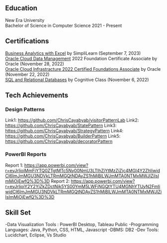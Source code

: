 ## Education
New Era University <br> 
Bachelor of Science in Computer Science 2021 - Present

## Certifications 
[Business Analytics with Excel](https://simpli-web.app.link/e/59Z3R8NzTCb) by SimpliLearn (September 7, 2023) <br>
[Oracle Cloud Data Management](https://drive.google.com/file/d/1BgMwlo6hRPSgL5v5StxWLtQTaOfosuOq/view?usp=sharing) 2022 Foundation Certificate Associate by Oracle (November 28, 2022)<br>
[Oracle Cloud Infrastracture 2022 Certified Foundations Associate](https://catalog-education.oracle.com/pls/certview/sharebadge?id=C5A649418D224767DBBCB797B97BF827993A75A77A756E018154021029B15F12) by Oracle (November 22, 2022) <br>
[SQL and Relational Databases](https://courses.cognitiveclass.ai/certificates/891beb6959d84d40a5c1a6ea17083efb) by Cognitive Class (November 6, 2022)


## Tech Achievements 

### Design Patterns

Link1: https://github.com/ChrisCayabyab/visitorPatternLab
Link2: https://github.com/ChrisCayabyab/StatePattern
Link3: https://github.com/ChrisCayabyab/StrategyPattern
Link4: https://github.com/ChrisCayabyab/BuilderPattern
Link5: https://github.com/ChrisCayabyab/decoratorPattern 

### PowerBI Reports

Report 1: https://app.powerbi.com/view?r=eyJrIjoiMmFjYTQ0ZTgtMTc5Ny00NmU3LTlhZjYtMzZiZjc4MGI4Y2ZhIiwidCI6ImJmMGU3NDVkLTRmMGQtNDAyZS1hMjBlLWJmMTA0NTMxMWJlZiIsImMiOjEwfQ%3D%3D
Report 2: https://app.powerbi.com/view?r=eyJrIjoiY2Y2YjZkZDctNjk5YS00YmM5LWFiNGQtYTU4MGNhYTUyN2FmIiwidCI6ImJmMGU3NDVkLTRmMGQtNDAyZS1hMjBlLWJmMTA0NTMxMWJlZiIsImMiOjEwfQ%3D%3D


## Skill Set
-Data Visualization Tools :  PowerBI Desktop, Tableau Public
-Programming Languages: Java, Python, CSS, HTML, Javascript
-DBMS: DB2
-Dev Tools: Lucidchart, Eclipse, Vs Studio
